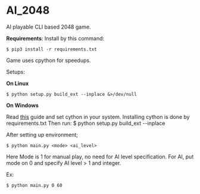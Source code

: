 # AI_2048
AI playable CLI based 2048 game.

**Requirements**:
Install by this command:

    $ pip3 install -r requirements.txt

Game uses cpython for speedups.

Setups:

**On Linux**

    $ python setup.py build_ext --inplace &>/dev/null

**On Windows**

Read [this](https://github.com/cython/cython/wiki/InstallingOnWindows) guide and set cython in your system.
Installing cython is done by requirements.txt
Then run:
    $ python setup.py build_ext --inplace

After setting up environment; 

    $ python main.py <mode> <ai_level>

Here Mode is 1 for manual play, no need for AI level specification.
For AI, put mode on 0 and specify AI level > 1 and integer.

Ex:

    $ python main.py 0 60 
 
